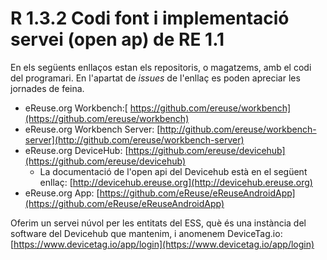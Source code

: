 # R 1.3.2 Codi font i implementació servei \(open ap\) de RE 1.1

En els següents enllaços estan els repositoris, o magatzems, amb el codi del programari. En l'apartat de _issues_ de l'enllaç es poden apreciar les jornades de feina.

* eReuse.org Workbench:[ https://github.com/ereuse/workbench](https://github.com/ereuse/workbench) 
* eReuse.org Workbench Server: [http://github.com/ereuse/workbench-server](http://github.com/ereuse/workbench-server)
* eReuse.org DeviceHub: [https://github.com/ereuse/devicehub](https://github.com/ereuse/devicehub)
  * La documentació de l'open api del Devicehub està en el següent enllaç:  [http://devicehub.ereuse.org](http://devicehub.ereuse.org)
* eReuse.org App:  [https://github.com/eReuse/eReuseAndroidApp](https://github.com/eReuse/eReuseAndroidApp)

Oferim un servei núvol per les entitats del ESS, què és una instància del software del Devicehub que mantenim, i anomenem DeviceTag.io: [https://www.devicetag.io/app/login](https://www.devicetag.io/app/login)

